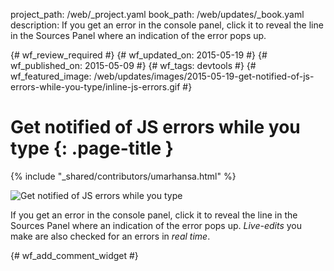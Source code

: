 project_path: /web/_project.yaml
book_path: /web/updates/_book.yaml
description: If you get an error in the console panel, click it to reveal the line in the Sources Panel where an indication of the error pops up.

{# wf_review_required #}
{# wf_updated_on: 2015-05-19 #}
{# wf_published_on: 2015-05-09 #}
{# wf_tags: devtools #}
{# wf_featured_image: /web/updates/images/2015-05-19-get-notified-of-js-errors-while-you-type/inline-js-errors.gif #}

# Get notified of JS errors while you type {: .page-title }

{% include "_shared/contributors/umarhansa.html" %}


<img src="/web/updates/images/2015-05-19-get-notified-of-js-errors-while-you-type/inline-js-errors.gif" alt="Get notified of JS errors while you type">

If you get an error in the console panel, click it to reveal the line in the Sources Panel where an indication of the error pops up. <em>Live-edits</em> you make are also checked for an errors in <em>real time</em>.


{# wf_add_comment_widget #}
